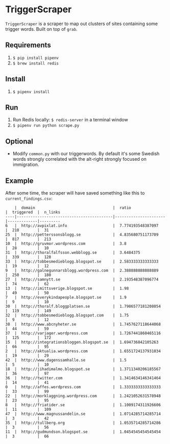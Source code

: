 # TriggerScraper #

`TriggerScraper` is a scraper to map out clusters of sites containing some trigger words. Built on top of `grab`.

## Requirements ## 

  1. `$ pip install pipenv`
  2. `$ brew install redis`

## Install ##

  1. `$ pipenv install`

## Run ##

  1. Run Redis locally: `$ redis-server` in a terminal window
  2. `$ pipenv run python scrape.py`

## Optional ##

  * Modify `common.py` with our triggerwords. By default it's some Swedish words strongly correlated with the alt-right strongly focused on immigration.

## Example ##

After some time, the scraper will have saved something like this to `current_findings.csv`:

```
    |  domain                                  |  ratio               |  triggered  |  n_links
----|------------------------------------------|----------------------|-------------|---------
6   |  http://avpixlat.info                    |  7.774193548387097   |  210        |  31
25  |  http://petterssonsblogg.se              |  4.835680751173709   |  817        |  213
10  |  http://gruvmor.wordpress.com            |  3.8                 |  28         |  10
31  |  http://thoralfalfsson.webblogg.se       |  3.6484375           |  339        |  128
33  |  http://tobbesmedieblogg.blogspot.se     |  2.583333333333333   |  19         |  12
9   |  http://galnegunnarsblogg.wordpress.com  |  2.388888888888889   |  250        |  180
27  |  http://samnytt.se                       |  2.193548387096774   |  74         |  62
13  |  http://imittsverige.blogspot.se         |  1.98                |  49         |  50
7   |  http://everykindapeople.blogspot.se     |  1.9                 |  9          |  10
30  |  http://thoralf.bloggplatsen.se          |  1.7986577181208054  |  119        |  149
32  |  http://tobbesmedieblogg.blogspot.com    |  1.75                |  9          |  12
38  |  http://www.abcnyheter.se                |  1.7457627118644068  |  44         |  59
37  |  http://varjager.wordpress.com           |  1.7267441860465116  |  125        |  172
15  |  http://integrationsbloggen.blogspot.se  |  1.694736842105263   |  66         |  95
2   |  http://aktualia.wordpress.com           |  1.6551724137931034  |  19         |  29
42  |  http://www.dagenssamhalle.se            |  1.5                 |  5          |  10
18  |  http://jihadimalmo.blogspot.se          |  1.3711340206185567  |  36         |  97
36  |  http://twitter.com                      |  1.3414634146341464  |  14         |  41
0   |  http://affes.wordpress.com              |  1.3333333333333333  |  33         |  99
22  |  http://morklaggning.wordpress.com       |  1.2421052631578948  |  23         |  95
8   |  http://friatider.se                     |  1.1009174311926606  |  11         |  109
47  |  http://www.magnussandelin.se            |  1.0714285714285714  |  3          |  42
35  |  http://tullberg.org                     |  1.0535714285714286  |  3          |  56
11  |  http://gudmundson.blogspot.se           |  1.0454545454545454  |  3          |  66
```
